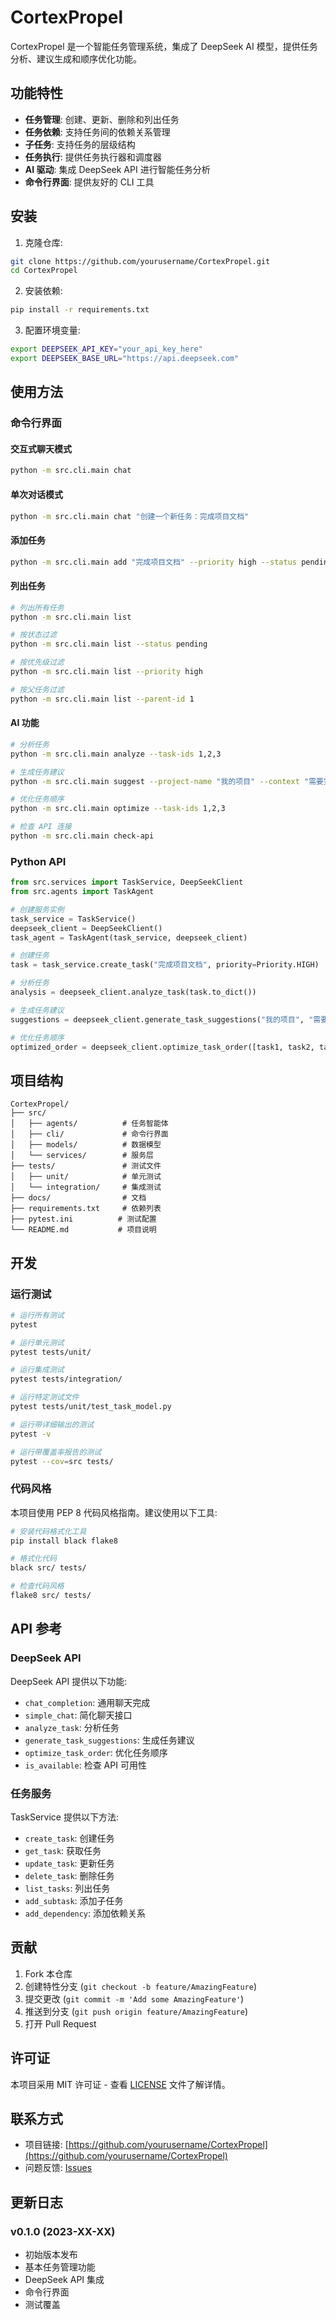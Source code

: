 # CortexPropel

CortexPropel 是一个智能任务管理系统，集成了 DeepSeek AI 模型，提供任务分析、建议生成和顺序优化功能。

## 功能特性

- **任务管理**: 创建、更新、删除和列出任务
- **任务依赖**: 支持任务间的依赖关系管理
- **子任务**: 支持任务的层级结构
- **任务执行**: 提供任务执行器和调度器
- **AI 驱动**: 集成 DeepSeek API 进行智能任务分析
- **命令行界面**: 提供友好的 CLI 工具

## 安装

1. 克隆仓库:
```bash
git clone https://github.com/yourusername/CortexPropel.git
cd CortexPropel
```

2. 安装依赖:
```bash
pip install -r requirements.txt
```

3. 配置环境变量:
```bash
export DEEPSEEK_API_KEY="your_api_key_here"
export DEEPSEEK_BASE_URL="https://api.deepseek.com"
```

## 使用方法

### 命令行界面

#### 交互式聊天模式
```bash
python -m src.cli.main chat
```

#### 单次对话模式
```bash
python -m src.cli.main chat "创建一个新任务：完成项目文档"
```

#### 添加任务
```bash
python -m src.cli.main add "完成项目文档" --priority high --status pending
```

#### 列出任务
```bash
# 列出所有任务
python -m src.cli.main list

# 按状态过滤
python -m src.cli.main list --status pending

# 按优先级过滤
python -m src.cli.main list --priority high

# 按父任务过滤
python -m src.cli.main list --parent-id 1
```

#### AI 功能
```bash
# 分析任务
python -m src.cli.main analyze --task-ids 1,2,3

# 生成任务建议
python -m src.cli.main suggest --project-name "我的项目" --context "需要完成的任务"

# 优化任务顺序
python -m src.cli.main optimize --task-ids 1,2,3

# 检查 API 连接
python -m src.cli.main check-api
```

### Python API

```python
from src.services import TaskService, DeepSeekClient
from src.agents import TaskAgent

# 创建服务实例
task_service = TaskService()
deepseek_client = DeepSeekClient()
task_agent = TaskAgent(task_service, deepseek_client)

# 创建任务
task = task_service.create_task("完成项目文档", priority=Priority.HIGH)

# 分析任务
analysis = deepseek_client.analyze_task(task.to_dict())

# 生成任务建议
suggestions = deepseek_client.generate_task_suggestions("我的项目", "需要完成的任务")

# 优化任务顺序
optimized_order = deepseek_client.optimize_task_order([task1, task2, task3])
```

## 项目结构

```
CortexPropel/
├── src/
│   ├── agents/          # 任务智能体
│   ├── cli/             # 命令行界面
│   ├── models/          # 数据模型
│   └── services/        # 服务层
├── tests/               # 测试文件
│   ├── unit/            # 单元测试
│   └── integration/     # 集成测试
├── docs/                # 文档
├── requirements.txt     # 依赖列表
├── pytest.ini          # 测试配置
└── README.md           # 项目说明
```

## 开发

### 运行测试

```bash
# 运行所有测试
pytest

# 运行单元测试
pytest tests/unit/

# 运行集成测试
pytest tests/integration/

# 运行特定测试文件
pytest tests/unit/test_task_model.py

# 运行带详细输出的测试
pytest -v

# 运行带覆盖率报告的测试
pytest --cov=src tests/
```

### 代码风格

本项目使用 PEP 8 代码风格指南。建议使用以下工具:

```bash
# 安装代码格式化工具
pip install black flake8

# 格式化代码
black src/ tests/

# 检查代码风格
flake8 src/ tests/
```

## API 参考

### DeepSeek API

DeepSeek API 提供以下功能:

- `chat_completion`: 通用聊天完成
- `simple_chat`: 简化聊天接口
- `analyze_task`: 分析任务
- `generate_task_suggestions`: 生成任务建议
- `optimize_task_order`: 优化任务顺序
- `is_available`: 检查 API 可用性

### 任务服务

TaskService 提供以下方法:

- `create_task`: 创建任务
- `get_task`: 获取任务
- `update_task`: 更新任务
- `delete_task`: 删除任务
- `list_tasks`: 列出任务
- `add_subtask`: 添加子任务
- `add_dependency`: 添加依赖关系

## 贡献

1. Fork 本仓库
2. 创建特性分支 (`git checkout -b feature/AmazingFeature`)
3. 提交更改 (`git commit -m 'Add some AmazingFeature'`)
4. 推送到分支 (`git push origin feature/AmazingFeature`)
5. 打开 Pull Request

## 许可证

本项目采用 MIT 许可证 - 查看 [LICENSE](LICENSE) 文件了解详情。

## 联系方式

- 项目链接: [https://github.com/yourusername/CortexPropel](https://github.com/yourusername/CortexPropel)
- 问题反馈: [Issues](https://github.com/yourusername/CortexPropel/issues)

## 更新日志

### v0.1.0 (2023-XX-XX)

- 初始版本发布
- 基本任务管理功能
- DeepSeek API 集成
- 命令行界面
- 测试覆盖